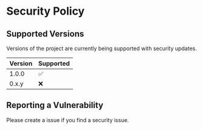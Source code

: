 # Security Policy

## Supported Versions

Versions of the project are currently being supported with security updates.

| Version | Supported          |
| ------- | ------------------ |
| 1.0.0   | :white_check_mark: |
| 0.x.y   | :x:                |

## Reporting a Vulnerability

Please create a issue if you find a security issue. 
